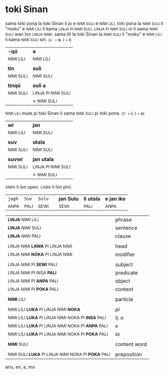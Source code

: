 # toki Sinan

sama toki pona la toki Sinan li jo e <small>NIMI SULI</small> e <small>NIMI LILI</small>.
toki pona la <small>NIMI SULI</small> li "moku" e <small>NIMI LILI</small> li kama <small>LINJA PI NIMI SULI</small>.
<small>LINJA PI NIMI SULI</small> ni li sama <small>NIMI SULI</small> wan lon <small>LINJA NIMI</small>.
sama lili la toki Sinan la <small>NIMI SULI</small> li "moku" e <small>NIMI LILI</small> li kama <small>NIMI SULI</small> sin. <small>{`u'` = **ú**, `I` = **i**}</small>

| | |
|-|-|
| **-qú**                  | **a**                             |
| <small>NIMI LILI</small> | <small>NIMI LILI</small>          |
| | |
| **tin**                  | **suli**                          |
| <small>NIMI SULI</small> | <small>NIMI SULI</small>          |
| | |
| **tinqú**                | **suli a**                        |
| <small>NIMI SULI</small> | <small>LINJA PI NIMI SULI</small> |
|                          | = <small>NIMI SULI</small>        |

<small>NIMI LILI</small> mute pi toki Sinan li sama <small>NIMI SULI</small> pi toki pona. <small>{`I'` = **í**; `S` = **s**}</small>

| | |
|-|-|
| **wí**                   | **jan**                           |
| <small>NIMI LILI</small> | <small>NIMI SULI</small>          |
| | |
| **suv**                  | **utala**                         |
| <small>NIMI SULI</small> | <small>NIMI SULI</small>          |
| | |
| **suvwí**                | **jan utala**                     |
| <small>NIMI SULI</small> | <small>LINJA PI NIMI SULI</small> |
|                          | = <small>NIMI SULI</small> |

<small>ANPA</small> li lon open. <small>LAWA</small> li lon pini.

| | | | | | | |
|-|-|-|-|-|-|-|
| `jagh` | `Suv` | `Sulu` | | **jan Sulu** | **li utala** | **e jan ike** |
| <small>ANPA</small> | <small>PALI</small> | <small>SEWI</small> | | <small>SEWI</small> | <small>PALI</small> | <small>ANPA</small> |

<!-- nimi jan - ghot -pong -->
<!-- tomo suli - qach =tIn -->

| | |
|-|-|
| <small>**LINJA** NIMI LILI</small> | phrase   |
| <small>**LINJA** NIMI SULI</small> | sentence |
| <small>**LINJA** NIMI PALI</small> | clause   |
| | |
| <small>LINJA NIMI **LAWA** PI LINJA NIMI</small> | head     |
| <small>LINJA NIMI **NOKA** PI LINJA NIMI</small> | modifier |
| | |
| <small>LINJA NIMI PI **SEWI** PALI</small> | subject   |
| <small>LINJA NIMI PI INSA **PALI**</small> | predicate |
| <small>LINJA NIMI PI **ANPA** PALI</small> | object    |
| <small>LINJA NIMI PI **POKA** PALI</small> | context   |
| | |
| <small>**NIMI** LILI</small> | particle     |
| | |
| <small>NIMI LILI **LUKA** PI LINJA NIMI **NOKA**</small>              | *pi*        |
| <small>NIMI LILI **LUKA** PI LINJA NIMI NOKA PI **INSA** PALI</small> | *li, o*     |
| <small>NIMI LILI **LUKA** PI LINJA NIMI NOKA PI **ANPA** PALI</small> | *e*         |
| <small>NIMI LILI **LUKA** PI LINJA NIMI NOKA PI **POKA** PALI</small> | *la*        |
| | |
| <small>**NIMI** SULI</small> | content word |
| | |
| <small>NIMI SULI **LUKA** PI LINJA NIMI NOKA PI **POKA** PALI</small> | preposition |

anu, en, a, mu
